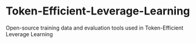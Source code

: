 # Token-Efficient-Leverage-Learning
Open-source training data and evaluation tools used in Token-Efficient Leverage Learning
